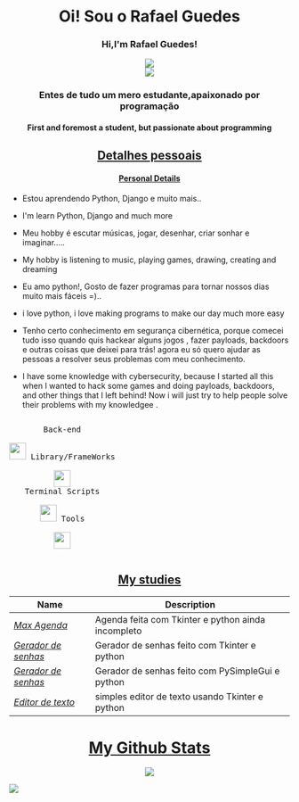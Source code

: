 <h1 align="center">Oi! Sou o Rafael Guedes</h1>
<h3 align="center">Hi,I'm Rafael Guedes!</h3>
<p align="center">
<a href="https://guedes2142.github.io/" target="_blank">
   <img src="https://img.shields.io/badge/-PORTFOLIO-black?logo=dialogflow&style=for-the-badge">
</a>
<br>
<img src="https://gpvc.arturio.dev/guedes2142">
</p>
<h3 align="center">Entes de tudo um mero estudante,apaixonado por programação</h3>
<h4 align="center">First and foremost a student, but passionate about programming</h4>
<h2 align="center"><u>Detalhes pessoais</u></h2>
<h4 align="center"><u>Personal Details</u></h4>
<p align="center">
   
 - Estou aprendendo Python, Django e muito mais..
 - I'm  learn  Python, Django and much more
 - Meu hobby é escutar músicas, jogar, desenhar, criar sonhar e imaginar....*.*
 - My hobby is listening to music, playing games, drawing, creating and dreaming
 - Eu amo python!, Gosto de fazer programas para tornar nossos dias muito mais fáceis =)..
 - i love python, i love making programs to make our day much more easy
 - Tenho certo conhecimento em segurança cibernética, porque comecei tudo isso quando quis hackear alguns jogos , fazer payloads, backdoors e outras coisas que deixei     para trás!
    agora eu só quero ajudar as pessoas a resolver seus problemas com meu conhecimento.
   
 - I have some knowledge with cybersecurity, because I started all this when I wanted to hack some games and doing payloads, backdoors, and other things that I left          behind!
   Now i will just try to help people solve their problems with my knowledgee
   .
</p>

<p style="display: inline-block;" align="center">

  <kbd>
    <kbd>Back-end</kbd>
    <br>
    <br>
    <img width="30px" src="https://cdn.jsdelivr.net/gh/devicons/devicon/icons/python/python-original.svg" />

  </kbd>
  <kbd>
    <kbd>Library/FrameWorks</kbd>
    <br>
    <br>
    <img width="30px" src="https://cdn.jsdelivr.net/gh/devicons/devicon/icons/django/django-plain-wordmark.svg" />
       
  </kbd>
  <br>
  <kbd>
    <kbd>Terminal Scripts</kbd>
    <br>
    <br>
    <img width="30px" src="https://cdn.jsdelivr.net/gh/devicons/devicon/icons/python/python-plain.svg" />
  </kbd>
  <kbd>
    <kbd>Tools</kbd>
    <br>
    <br>
    <img width="30px" src="https://cdn.jsdelivr.net/gh/devicons/devicon/icons/vscode/vscode-original.svg" />
  </kbd>
</p>

<h2 align="center"><u>My studies</u></h2>

| Name                  | Description                                            |
| ----------------------|------------------------------------------------------- |   
| _[Max Agenda](https://github.com/guedes2142/Max-Agenda)_   |Agenda feita com Tkinter e python ainda incompleto|
| _[Gerador de senhas](https://github.com/guedes2142/Gerador_de_senhas_Tkinter/tree/master)_   |Gerador de senhas feito com Tkinter e python  |
| _[Gerador de senhas](https://github.com/guedes2142/gerador_de_senhas/tree/master)_   |Gerador de senhas feito com PySimpleGui e python  |
| _[Editor de texto ](https://github.com/guedes2142/Simple_text_editor-Phyton/blob/master/main.py)_ |  simples editor de texto usando Tkinter e python|

<h1 align="center"><u>My Github Stats</u></h1>
<p align="center">



<img src="https://metrics.lecoq.io/guedes2142?template=classic&achievements=1&achievements.threshold=C&achievements.secrets=true&achievements.display=compact&achievements.limit=0&config.timezone=America%2FBrasilia">



<a href="mailto:rafaguedes.dev@gmail.com" target="_blank"><img src="https://img.shields.io/badge/Email-rafaguedes.dev@gmail.com-teal?style=for-the-badge&logo=gmail"></a>

